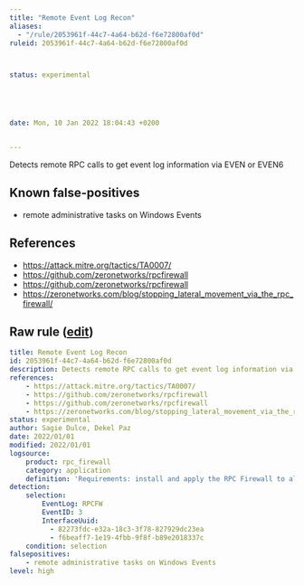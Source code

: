 ```yaml
---
title: "Remote Event Log Recon"
aliases:
  - "/rule/2053961f-44c7-4a64-b62d-f6e72800af0d"
ruleid: 2053961f-44c7-4a64-b62d-f6e72800af0d



status: experimental





date: Mon, 10 Jan 2022 18:04:43 +0200


---
```


Detects remote RPC calls to get event log information via EVEN or EVEN6

<!--more-->


## Known false-positives

* remote administrative tasks on Windows Events



## References

* https://attack.mitre.org/tactics/TA0007/
* https://github.com/zeronetworks/rpcfirewall
* https://github.com/zeronetworks/rpcfirewall
* https://zeronetworks.com/blog/stopping_lateral_movement_via_the_rpc_firewall/


## Raw rule ([edit](https://github.com/SigmaHQ/sigma/edit/master/rules/application/rpc_firewall/rpc_firewall_eventlog_recon.yml))
```yaml
title: Remote Event Log Recon
id: 2053961f-44c7-4a64-b62d-f6e72800af0d
description: Detects remote RPC calls to get event log information via EVEN or EVEN6
references:
    - https://attack.mitre.org/tactics/TA0007/
    - https://github.com/zeronetworks/rpcfirewall
    - https://github.com/zeronetworks/rpcfirewall
    - https://zeronetworks.com/blog/stopping_lateral_movement_via_the_rpc_firewall/
status: experimental
author: Sagie Dulce, Dekel Paz
date: 2022/01/01
modified: 2022/01/01
logsource:
    product: rpc_firewall
    category: application
    definition: 'Requirements: install and apply the RPC Firewall to all processes with "audit:true action:block uuid:82273fdc-e32a-18c3-3f78-827929dc23ea and uuid:f6beaff7-1e19-4fbb-9f8f-b89e2018337c"'
detection:
    selection:
        EventLog: RPCFW
        EventID: 3
        InterfaceUuid:
          - 82273fdc-e32a-18c3-3f78-827929dc23ea
          - f6beaff7-1e19-4fbb-9f8f-b89e2018337c
    condition: selection
falsepositives:
    - remote administrative tasks on Windows Events
level: high

```
